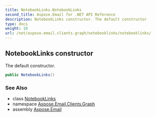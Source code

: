 ```yaml
---
title: NotebookLinks.NotebookLinks
second_title: Aspose.Email for .NET API Reference
description: NotebookLinks constructor. The default constructor
type: docs
weight: 10
url: /net/aspose.email.clients.graph/notebooklinks/notebooklinks/
---
```

## NotebookLinks constructor

The default constructor.

```csharp
public NotebookLinks()
```

### See Also

* class [NotebookLinks](../)
* namespace [Aspose.Email.Clients.Graph](../../notebooklinks/)
* assembly [Aspose.Email](../../../)


